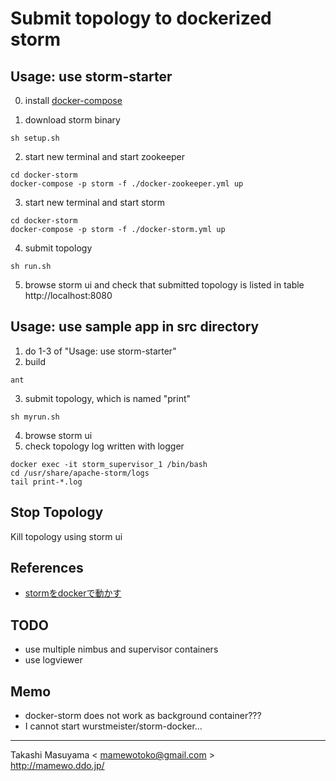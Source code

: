 Submit topology to dockerized storm
===================================

Usage: use storm-starter
------------------------
0. install [docker-compose](https://docs.docker.com/compose/install/)

1. download storm binary
```
sh setup.sh
```
2. start new terminal and start zookeeper
```
cd docker-storm
docker-compose -p storm -f ./docker-zookeeper.yml up
```
3. start new terminal and start storm
```
cd docker-storm
docker-compose -p storm -f ./docker-storm.yml up
```
4. submit topology 
```
sh run.sh
```
5. browse storm ui and check that submitted topology is listed in table
http://localhost:8080

Usage: use sample app in src directory
--------------------------------------
1. do 1-3 of "Usage: use storm-starter"
2. build
```
ant
```
3. submit topology, which is named "print"
```
sh myrun.sh
```
4. browse storm ui
5. check topology log written with logger
```
docker exec -it storm_supervisor_1 /bin/bash
cd /usr/share/apache-storm/logs
tail print-*.log
```

Stop Topology
-------------
Kill topology using storm ui

References
----------
- [stormをdockerで動かす](http://qiita.com/lambda-knight/items/553304ec0add145c2cce)

TODO
----
* use multiple nimbus and supervisor containers
* use logviewer

Memo
----
* docker-storm does not work as background container???
* I cannot start wurstmeister/storm-docker...

----
Takashi Masuyama < mamewotoko@gmail.com >  
http://mamewo.ddo.jp/
